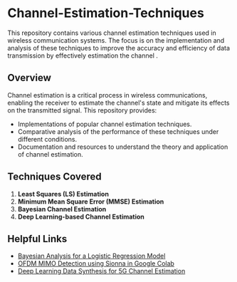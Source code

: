# Channel-Estimation-Techniques

This repository contains various channel estimation techniques used in wireless communication systems. The focus is on the implementation and analysis of these techniques to improve the accuracy and efficiency of data transmission by effectively estimation the channel .

## Overview

Channel estimation is a critical process in wireless communications, enabling the receiver to estimate the channel's state and mitigate its effects on the transmitted signal. This repository provides:

- Implementations of popular channel estimation techniques.
- Comparative analysis of the performance of these techniques under different conditions.
- Documentation and resources to understand the theory and application of channel estimation.

## Techniques Covered

1. **Least Squares (LS) Estimation**
2. **Minimum Mean Square Error (MMSE) Estimation**
3. **Bayesian Channel Estimation**
4. **Deep Learning-based Channel Estimation**

## Helpful Links

- [Bayesian Analysis for a Logistic Regression Model](https://in.mathworks.com/help/stats/bayesian-analysis-for-a-logistic-regression-model.html)
- [OFDM MIMO Detection using Sionna in Google Colab](https://colab.research.google.com/github/nvlabs/sionna/blob/main/examples/OFDM_MIMO_Detection.ipynb)
- [Deep Learning Data Synthesis for 5G Channel Estimation](https://www.mathworks.com/help/5g/ug/deep-learning-data-synthesis-for-5g-channel-estimation.html)
